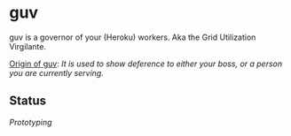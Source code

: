 guv
===

guv is a governor of your (Heroku) workers. Aka the Grid Utilization Virgilante.

[Origin of guv](http://english.stackexchange.com/questions/14370/what-is-the-origin-of-the-british-guv-is-it-still-used-colloquially):
*It is used to show deference to either your boss, or a person you are currently serving.*

## Status

*Prototyping*
